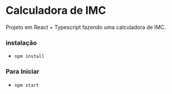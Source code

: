 # Calculadora de IMC

Projeto em React + Typescript
fazendo uma calculadora de IMC.

### instalação
- `npm install`

### Para Iniciar 
- `npm start`
 